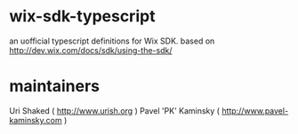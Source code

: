 # wix-sdk-typescript

an uofficial typescript definitions for Wix SDK.
based on http://dev.wix.com/docs/sdk/using-the-sdk/

# maintainers

Uri Shaked ( http://www.urish.org )
Pavel 'PK' Kaminsky ( http://www.pavel-kaminsky.com )
